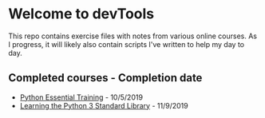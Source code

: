 # Welcome to devTools

This repo contains exercise files with notes from various online courses. As I progress, it will likely also contain scripts I've written to help my day to day.

## Completed courses - Completion date
* [Python Essential Training](https://www.linkedin.com/learning/python-essential-training-2/) - 10/5/2019
* [Learning the Python 3 Standard Library](https://www.linkedin.com/learning/learning-the-python-3-standard-library) - 11/9/2019